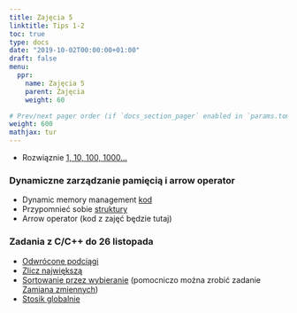 ```yaml
---
title: Zajęcia 5
linktitle: Tips 1-2
toc: true
type: docs
date: "2019-10-02T00:00:00+01:00"
draft: false
menu:
  ppr:
    name: Zajęcia 5
    parent: Zajęcia
    weight: 60

# Prev/next pager order (if `docs_section_pager` enabled in `params.toml`)
weight: 600
mathjax: tur
---
```


* Rozwiąznie [1, 10, 100, 1000...](https://adjule.pl/groups/ppr1ca2019/problems/003)

### Dynamiczne zarządzanie pamięcią i arrow operator
* Dynamic memory management [kod](../files/dynamic_memory.c)
* Przypomnieć sobie [struktury](https://eduwiki.wmi.amu.edu.pl/pms/ppr/c/datatypes#Structures)
* Arrow operator (kod z zajęć będzie tutaj)

### Zadania z C/C++ do 26 listopada
<!--26.11.19 c,c++-->

* [Odwrócone podciągi](https://adjule.pl/groups/ppr1ca2019/problems/ppr7a)
* [Zlicz największą](https://adjule.pl/groups/ppr1ca2019/problems/ppr_intro_12)
* [Sortowanie przez wybieranie](https://adjule.pl/groups/ppr1ca2019/problems/selection_sort) (pomocniczo można zrobić zadanie [Zamiana zmiennych](https://adjule.pl/groups/ppr1ca2019/problems/swap))
* [Stosik globalnie](https://adjule.pl/groups/ppr1la2020/problems/ppr35_part1)

